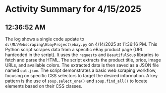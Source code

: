 # Activity Summary for 4/15/2025

## 12:36:52 AM
The log shows a single code update to `d:\ML\Webscraping\EbayProject\ebay.py` on 4/14/2025 at 11:36:16 PM.  This Python script scrapes data from a specific eBay product page (URL hardcoded in the script).  It uses the `requests` and `BeautifulSoup` libraries to fetch and parse the HTML. The script extracts the product title, price, image URLs, and available colors.  The extracted data is then saved as a JSON file named `out.json`.  The script demonstrates a basic web scraping workflow, focusing on specific CSS selectors to target the desired information.  A key pattern is the use of `soup.select_one()` and `soup.find_all()` to locate elements based on their CSS classes.
